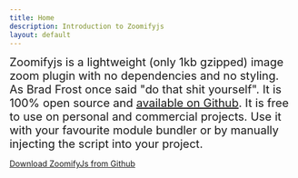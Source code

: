 ```yaml
---
title: Home
description: Introduction to Zoomifyjs
layout: default
---
```


<span style="font-size: 1.25rem;">Zoomifyjs is a lightweight (only 1kb gzipped) image zoom plugin with no dependencies and no styling. As Brad Frost once said "do that shit yourself". It is 100% open source and [available on Github](https://github.com/mrazinshaikh/zoomifyjs). It is free to use on personal and commercial projects. Use it with your favourite module bundler or by manually injecting the script into your project.
</span>

<a href="https://github.com/mrazinshaikh/zoomifyjs/releases" target="_blank">Download ZoomifyJs from Github</a>
